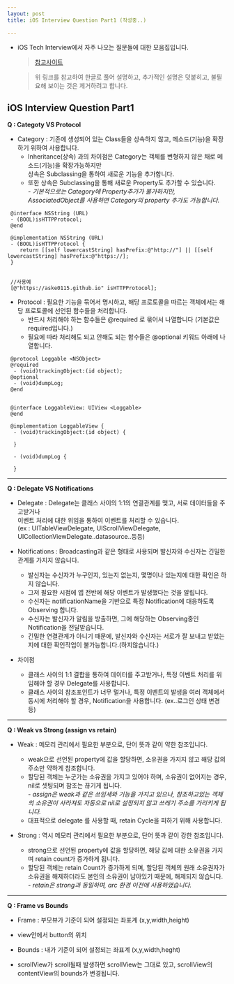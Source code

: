 ```yaml
---
layout: post
title: iOS Interview Question Part1 (작성중..)

---
```



* iOS Tech Interview에서 자주 나오는 질문들에 대한 모음집입니다.   
  
  > [참고사이트](https://chetan-aggarwal.medium.com/ios-interview-questions-part-1-differentiate-99e8f574a3f1)   
  
  > 위 링크를 참고하여 한글로 풀어 설명하고, 추가적인 설명은 덧붙히고, 불필요해 보이는 것은 제거하려고 합니다.   
  

## iOS Interview Question Part1   

**Q : Categoty VS Protocol**
- Category : 기존에 생성되어 있는 Class들을 상속하지 않고, 메소드(기능)을 확장하기 위하여 사용합니다.   
  - Inheritance(상속) 과의 차이점은 Category는 객체를 변형하지 않은 채로 메소드(기능)을 확장가능하지만   
    상속은 Subclassing을 통하여 새로운 기능을 추가합니다.   
  - 또한 상속은 Subclassing을 통해 새로운 Property도 추가할 수 있습니다.   
     _- 기본적으로는 Category에 Property추가가 불가하지만, AssociatedObject를 사용하면 Category의 property 추가도 가능합니다._

 
~~~objc
 @interface NSString (URL)
 - (BOOL)isHTTPProtocol;
 @end
 
 @implementation NSString (URL)
 - (BOOL)isHTTPProtocol {
    return [[self lowercastString] hasPrefix:@"http://"] || [[self lowercastString] hasPrefix:@"https://];
 }
 
 
 //사용예
 [@"https://aske0115.github.io" isHTTPProtocol];

~~~     

- Protocol : 필요한 기능을 묶어서 명시하고, 해당 프로토콜을 따르는 객체에서는 해당 프로토콜에 선언된 함수들을 처리합니다.
  + 반드시 처리해야 하는 함수들은 @required 로 묶어서 나열합니다 (기본값은 required입니다.)
  + 필요에 따라 처리해도 되고 안해도 되는 함수들은 @optional 키워드 아래에 나열합니다.
   
~~~objc
 @protocol Loggable <NSObject>
 @required
  - (void)trackingObject:(id object);
 @optional
  - (void)dumpLog;
 @end
 
 
 @interface LoggableView: UIView <Loggable>
 @end
 
 @implementation LoggableView {
  - (void)trackingObject:(id object) {
  
  }
  
  - (void)dumpLog {
  
  }
~~~   

---
**Q : Delegate VS Notifications**
- Delegate : Delegate는 클래스 사이의 1:1의 연결관계를 맺고, 서로 데이터들을 주고받거나     
             이벤트 처리에 대한 위임을 통하여 이벤트를 처리할 수 있습니다.   
             (ex : UITableViewDelegate, UIScrollViewDelegate, UICollectionViewDelegate..datasource..등등)   
  
- Notifications : Broadcasting과 같은 형태로 사용되며 발신자와 수신자는 긴밀한 관계를 가지지 않습니다.   
  +  발신자는 수신자가 누구인지, 있는지 없는지, 몇명이나 있는지에 대한 확인은 하지 않습니다.
  +  그저 필요한 시점에 앱 전반에 해당 이벤트가 발생했다는 것을 알립니다.
  +  수신자는 notificationName을 기반으로 특정 Notification에 대응하도록 Observing 합니다.
  +  수신자는 발신자가 알림을 방출하면, 그에 해당하는 Observing중인 Notification을 전달받습니다.
  +  긴밀한 연결관계가 아니기 때문에, 발신자와 수신자는 서로가 잘 보내고 받았는지에 대한 확인작업이 불가능합니다.(하지않습니다.)

- 차이점   
  + 클래스 사이의 1:1 결합을 통하여 데이터를 주고받거나, 특정 이벤트 처리를 위임해야 할 경우 Delegate를 사용합니다.
  + 클래스 사이의 참조포인트가 너무 멀거나, 특정 이벤트의 발생을 여러 객체에서 동시에 처리해야 할 경우, Notification을 사용합니다. (ex..로그인 상태 변경 등)

---
**Q : Weak vs Strong (assign vs retain)**
- Weak : 메모리 관리에서 필요한 부분으로, 단어 뜻과 같이 약한 참조입니다.   
  - weak으로 선언된 property에 값을 할당하면, 소유권을 가지지 않고 해당 값의 주소만 약하게 참조합니다.
  - 할당된 객체는 누군가는 소유권을 가지고 있어야 하며, 소유권이 없어지는 경우, nil로 셋팅되며 참조는 끊기게 됩니다.   
     _- assign은 weak과 같은 쓰임새와 기능을 가지고 있으나, 참조하고있는 객체의 소유권이 사라져도 자동으로 nil로 설정되지 않고 쓰레기 주소를 가리키게 됩니다._
  - 대표적으로 delegate 를 사용할 때, retain Cycle을 피하기 위해 사용합니다.   

- Strong : 역시 메모리 관리에서 필요한 부분으로, 단어 뜻과 같이 강한 참조입니다.   
  - strong으로 선언된 property에 값을 할당하면, 해당 값에 대한 소유권을 가지며 retain count가 증가하게 됩니다.
  - 할당된 객체는 retain Count가 증가하게 되며, 할당된 객체의 원래 소유권자가 소유권을 해제하더라도 본인의 소유권이 남아있기 때문에, 해제되지 않습니다.   
    _- retain은 strong과 동일하며, arc 환경 이전에 사용하였습니다._   
    
    
---
**Q : Frame vs Bounds**
- Frame : 부모뷰가 기준이 되어 설정되는 좌표계 (x,y,width,height)
+ view안에서 button의 위치

- Bounds : 내가 기준이 되어 설정되는 좌표계 (x,y,width,heght)
+ scrollView가 scroll될때 발생하면 scrollView는 그대로 있고, scrollView의 contentView의 bounds가 변경됩니다.
